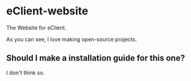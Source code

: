 # eClient-website
The Website for eClient.

As you can see, I love making open-source projects.

## Should I make a installation guide for this one?
I don't think so.
